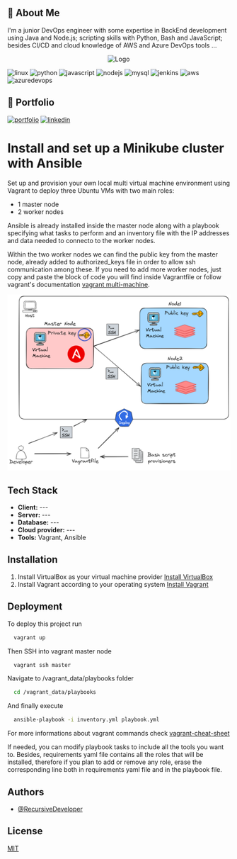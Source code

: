## 🚀 About Me
I'm a junior DevOps engineer with some expertise in BackEnd development using Java and Node.js; scripting skills with Python, Bash and JavaScript; besides CI/CD and cloud knowledge of AWS and Azure DevOps tools ...

<p align="center">
<img src="https://c4.wallpaperflare.com/wallpaper/694/164/1000/digital-art-animals-eagle-bird-of-prey-birds-hd-wallpaper-preview.jpg" alt="Logo" width="400" height="230">
</p>

![linux](https://img.shields.io/badge/Linux-FCC624?style=for-the-badge&logo=linux&logoColor=black)
![python](https://img.shields.io/badge/Python-3776AB?style=for-the-badge&logo=python&logoColor=white)
![javascript](https://img.shields.io/badge/JavaScript-F7DF1E?style=for-the-badge&logo=javascript&logoColor=black)
![nodejs](https://img.shields.io/badge/Node.js-43853D?style=for-the-badge&logo=node.js&logoColor=white)
![mysql](https://img.shields.io/badge/MySQL-005C84?style=for-the-badge&logo=mysql&logoColor=white)
![jenkins](https://img.shields.io/badge/Jenkins-D24939?style=for-the-badge&logo=Jenkins&logoColor=white)
![aws](https://img.shields.io/badge/Amazon_AWS-FF9900?style=for-the-badge&logo=amazonaws&logoColor=white)
![azuredevops](https://img.shields.io/badge/Azure_DevOps-0078D7?style=for-the-badge&logo=azure-devops&logoColor=white)

## 🔗 Portfolio
[![portfolio](https://img.shields.io/badge/GitHub-100000?style=for-the-badge&logo=github&logoColor=white)](https://github.com/RecursiveDeveloper)
[![linkedin](https://img.shields.io/badge/linkedin-0A66C2?style=for-the-badge&logo=linkedin&logoColor=white)](https://www.linkedin.com/in/jhoan-jesus-ortiz-sandoval-a66152198/)

# Install and set up a Minikube cluster with Ansible

Set up and provision your own local multi virtual machine environment using Vagrant to deploy three Ubuntu VMs with two main roles:
- 1 master node
- 2 worker nodes

Ansible is already installed inside the master node along with a playbook specifying what tasks to perform and an inventory file with the IP addresses and data needed to connecto to the worker nodes.

Within the two worker nodes we can find the public key from the master node, already added to authorized_keys file in order to allow ssh communication among these. If you need to add more worker nodes, just copy and paste the block of code you will find inside Vagrantfile or follow vagrant's documentation [vagrant multi-machine](https://developer.hashicorp.com/vagrant/docs/multi-machine).

![Simple_Ansible-lab-multi-vm_diagram](https://raw.githubusercontent.com/RecursiveDeveloper/static-media-content/refs/heads/main/Simple_Ansible-lab-multi-vm_diagram.png)

## Tech Stack 

- **Client:** ---
- **Server:** ---
- **Database:** ---
- **Cloud provider:** ---
- **Tools:** Vagrant, Ansible

## Installation

1. Install VirtualBox as your virtual machine provider [Install VirtualBox](https://www.virtualbox.org/wiki/Downloads)
2. Install Vagrant according to your operating system [Install Vagrant
](https://developer.hashicorp.com/vagrant/downloads)

## Deployment

To deploy this project run

```bash
  vagrant up
```

Then SSH into vagrant master node
```bash
  vagrant ssh master
```

Navigate to /vagrant_data/playbooks folder
```bash
  cd /vagrant_data/playbooks
```

And finally execute
```bash
  ansible-playbook -i inventory.yml playbook.yml
```

For more informations about vagrant commands check [vagrant-cheat-sheet](https://gist.github.com/wpscholar/a49594e2e2b918f4d0c4)

If needed, you can modify playbook tasks to include all the tools you want to. Besides, requirements yaml file contains all the roles that will be installed, therefore if you plan to add or remove any role, erase the corresponding line both in requirements yaml file and in the playbook file.

## Authors

- [@RecursiveDeveloper](https://github.com/RecursiveDeveloper)

## License

[MIT](https://choosealicense.com/licenses/mit/)